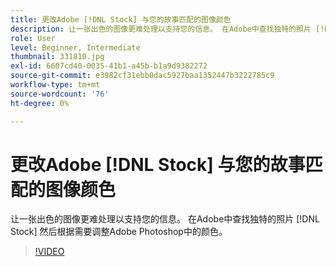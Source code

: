 ```yaml
---
title: 更改Adobe [!DNL Stock] 与您的故事匹配的图像颜色
description: 让一张出色的图像更难处理以支持您的信息。 在Adobe中查找独特的照片 [!DNL Stock] 然后在Adobe Photoshop中调整颜色以满足您的需求
role: User
level: Beginner, Intermediate
thumbnail: 331810.jpg
exl-id: 6607cd40-0035-41b1-a45b-b1a9d9382272
source-git-commit: e3982cf31ebb0dac5927baa1352447b3222785c9
workflow-type: tm+mt
source-wordcount: '76'
ht-degree: 0%

---
```


# 更改Adobe [!DNL Stock] 与您的故事匹配的图像颜色

让一张出色的图像更难处理以支持您的信息。 在Adobe中查找独特的照片 [!DNL Stock] 然后根据需要调整Adobe Photoshop中的颜色。

>[!VIDEO](https://video.tv.adobe.com/v/331810?hidetitle=true)

